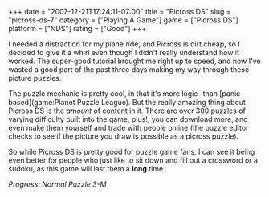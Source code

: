+++
date = "2007-12-21T17:24:11-07:00"
title = "Picross DS"
slug = "picross-ds-7"
category = ["Playing A Game"]
game = ["Picross DS"]
platform = ["NDS"]
rating = ["Good"]
+++

I needed a distraction for my plane ride, and Picross is dirt cheap, so I decided to give it a whirl even though I didn't really understand how it worked.  The super-good tutorial brought me right up to speed, and now I've wasted a good part of the past three days making my way through these picture puzzles.

The puzzle mechanic is pretty cool, in that it's more logic- than [panic-based](game:Planet Puzzle League).  But the really amazing thing about Picross DS is the <i>amount</i> of content in it.  There are over 300 puzzles of varying difficulty built into the game, plus!, you can download more, and even make them yourself and trade with people online (the puzzle editor checks to see if the picture you draw is possible as a picross puzzle).

So while Picross DS is pretty good for puzzle game fans, I can see it being even better for people who just like to sit down and fill out a crossword or a sudoku, as this game will last them a <b>long</b> time.

<i>Progress: Normal Puzzle 3-M</i>